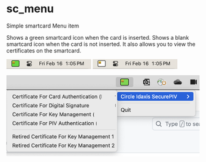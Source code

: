 # sc_menu
Simple smartcard Menu item

Shows a green smartcard icon when the card is inserted. Shows a blank smartcard icon when the card is not inserted. It also allows you to view the certificates on the smartcard.

![card in](in.png "Title")
![card out](out.png "Title")

![cert menu](view.png "View")
